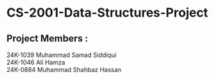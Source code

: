 # CS-2001-Data-Structures-Project
## Project Members :   
24K-1039 Muhammad Samad Siddiqui  
24K-1046 Ali Hamza  
24K-0884 Muhammad Shahbaz Hassan  
